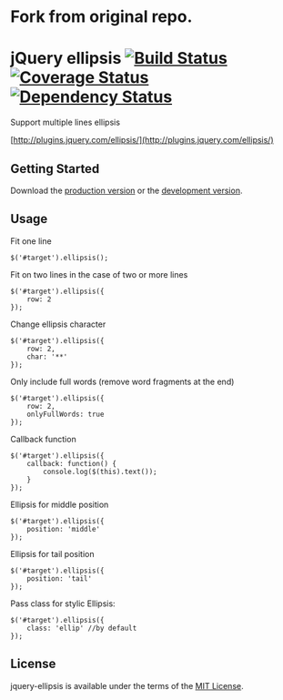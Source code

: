 # Fork from original repo.

# jQuery ellipsis [![Build Status](https://travis-ci.org/STAR-ZERO/jquery-ellipsis.png?branch=master)](https://travis-ci.org/STAR-ZERO/jquery-ellipsis) [![Coverage Status](https://coveralls.io/repos/STAR-ZERO/jquery-ellipsis/badge.png?branch=master)](https://coveralls.io/r/STAR-ZERO/jquery-ellipsis?branch=master) [![Dependency Status](https://gemnasium.com/STAR-ZERO/jquery-ellipsis.png)](https://gemnasium.com/STAR-ZERO/jquery-ellipsis)

Support multiple lines ellipsis

[http://plugins.jquery.com/ellipsis/](http://plugins.jquery.com/ellipsis/)

## Getting Started
Download the [production version][min] or the [development version][max].

[min]: https://raw.github.com/STAR-ZERO/jquery-ellipsis/master/dist/jquery.ellipsis.min.js
[max]: https://raw.github.com/STAR-ZERO/jquery-ellipsis/master/dist/jquery.ellipsis.js


## Usage

Fit one line

```
$('#target').ellipsis();
```

Fit on two lines in the case of two or more lines

```
$('#target').ellipsis({
    row: 2
});
```

Change ellipsis character

```
$('#target').ellipsis({
    row: 2,
    char: '**'
});
```

Only include full words (remove word fragments at the end)

```
$('#target').ellipsis({
    row: 2,
    onlyFullWords: true
});
```

Callback function

```
$('#target').ellipsis({
    callback: function() {
        console.log($(this).text());
    }
});
```

Ellipsis for middle position

```
$('#target').ellipsis({
    position: 'middle'
});
```

Ellipsis for tail position

```
$('#target').ellipsis({
    position: 'tail'
});
```

Pass class for stylic Ellipsis:
```
$('#target').ellipsis({
    class: 'ellip' //by default
});
```

## License
jquery-ellipsis is available under the terms of the [MIT License](https://github.com/STAR-ZERO/jquery-ellipsis/blob/master/LICENSE-MIT).

